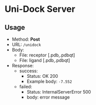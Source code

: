 # Uni-Dock Server
## Usage

- Method: **Post**
- URL: `/unidock`
- Body:
    - File: receptor [.pdb,.pdbqt]
    - File: ligand [.pdb,.pdbqt]
- Response:
    - success:
        - Status: OK 200
        - Example body: `-7.552`
    - failed:
        - Status: InternalServerError 500
        - body: error message
    